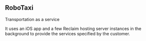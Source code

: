RoboTaxi
-----
Transportation  as a service

It uses an iOS app and a few Reclaim hosting server instances in the
background to provide the services specified by the customer.
